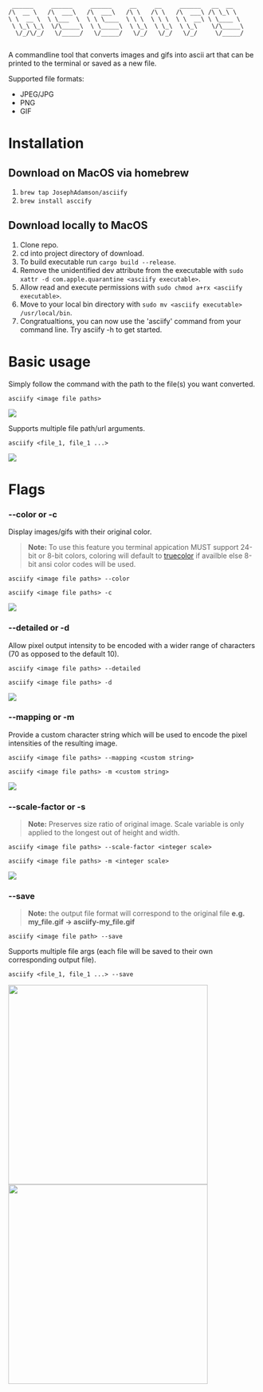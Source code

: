 ``` 
 ______     ______     ______     __     __     ______   __  __    
/\  __ \   /\  ___\   /\  ___\   /\ \   /\ \   /\  ___\ /\ \_\ \   
\ \  __ \  \ \___  \  \ \ \____  \ \ \  \ \ \  \ \  __\ \ \____ \  
 \ \_\ \_\  \/\_____\  \ \_____\  \ \_\  \ \_\  \ \_\    \/\_____\ 
  \/_/\/_/   \/_____/   \/_____/   \/_/   \/_/   \/_/     \/_____/ 
                                                                   
 ```

A commandline tool that converts images and gifs into ascii art that can be printed to the 
terminal or saved as a new file. 

Supported file formats:
* JPEG/JPG
* PNG
* GIF

# Installation

## Download on MacOS via homebrew

1. `brew tap JosephAdamson/asciify`
2. `brew install asccify`


## Download locally to MacOS

1. Clone repo.
2. cd into project directory of download. 
3. To build executable run `cargo build --release`.
4. Remove the unidentified dev attribute from the executable with `sudo xattr -d com.apple.quarantine <asciify executable>`.
5. Allow read and execute permissions with `sudo chmod a+rx <asciify executable>`.
6. Move to your local bin directory with `sudo mv <asciify executable> /usr/local/bin`.
5. Congratualtions, you can now use the 'asciify' command from your command line. Try asciify -h to get started.

# Basic usage
Simply follow the command with the path to the file(s) you want converted.
```
asciify <image file paths>
```

<img src="assets/demo/default_gif_use.gif">

Supports multiple file path/url arguments.
```
asciify <file_1, file_1 ...>
```

<img src="assets/demo/default_use.gif">

# Flags

### --color or -c
Display images/gifs with their original color.
> **Note:** To use this feature you terminal appication MUST support 24-bit or 8-bit colors, coloring will default to
> [truecolor](https://gist.github.com/CMCDragonkai/146100155ecd79c7dac19a9e23e6a362) if availble else 8-bit ansi color
> codes will be used.
```
asciify <image file paths> --color

asciify <image file paths> -c
```

<img src="assets/demo/color_use.gif">

### --detailed or -d
Allow pixel output intensity to be encoded with a wider range of characters (70 as opposed to the default 10).
```
asciify <image file paths> --detailed

asciify <image file paths> -d
```

<img src="assets/demo/detail_flag.gif">

### --mapping or -m
Provide a custom character string which will be used to encode the pixel intensities of the resulting image.
```
asciify <image file paths> --mapping <custom string>

asciify <image file paths> -m <custom string>
```

<img src="assets/demo/mapping_flag.gif">

### --scale-factor or -s
> **Note:** Preserves size ratio of original image. Scale variable is only applied to the longest 
> out of height and width.
```
asciify <image file paths> --scale-factor <integer scale>

asciify <image file paths> -m <integer scale>
```

<img src="assets/demo/scale_flag.gif">

### --save
>**Note:** the output file format will correspond to the original file
> **e.g. my_file.gif -> asciify-my_file.gif**
```
asciify <image file path> --save
```
Supports multiple file args (each file will be saved to their own corresponding output file).
```
asciify <file_1, file_1 ...> --save
```

<img width="400px" src="assets/aqua_carl.gif">
<img width="400px" 50%" src="assets/demo/asciify-aqua_carl.gif">
